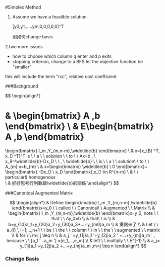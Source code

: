 #Simplex Method

1. Assume we have a feasilble solution

      [y0,y1,.....ym,0,0,0,0,0]^T

      則如何change basis

2.two more issues

- how to choose which column q enter and p exits
- stopping criterion, change to a BFS let the objective function be "smaller"

this will include the term "rcc", relative cost coefficient



###Background

$$
\begin{align*}

&
\begin{bmatrix}
   A  ,b
\end{bmatrix}
\\
&
E\begin{bmatrix}
   A  ,b
\end{bmatrix}
=
\begin{bmatrix}
  I_m ,Y_{m,n-m},\widetilde{b}
\end{bmatrix}
\\
&
x=[x_{B} ^T, x_D ^T]^T is \ \ a \ \ solution \ \ to \ \ Ax=b
, \    \
x_B=\widetilde{b}-Dx_D
\ \ , \   \widetilde{b} \ \ is \ \ a \ \ solution\ \ to \ \ A_{m} x=b_{m} 
\\
&
x=\begin{bmatrix}
  \widetilde{b}
  \\
  0
\end{bmatrix}+
\begin{bmatrix}
  -Dx_D
  \\
  x_D
\end{bmatrix},x_D \in R^{n-m}
\\
&
\ \ particular\& homogenous  
\\
&
好好思考行列數跟\widetilde{b}的關係
\end{align*}
$$



###Canonical Augmented Matrix

$$
\begin{align*}
&
Define 
\begin{bmatrix}
  I_m ,Y_{m,n-m},\widetilde{b}
\end{bmatrix}x=y_0 \ \ called \ \ Canonical\ \  Augmented \ \ Matrix
\\
&
\begin{bmatrix}
  I_m ,Y_{m,n-m},\widetilde{b}
\end{bmatrix}x=y_0, note \ \ that \ \ Ay_0=b
\\
&
that\ \ is
\\
&
b=y_{10}a_1+y_{20}a_2+y_{30}a_3+...+y_{m0}a_m
\\
&
重點來了
\\
&
Let \ \ a_{i} ', i=1,...,n+1 \ \ be \ \ the \ \ column \ \ in \ \ the \ \ augmented \ \ matrix
\\
&
for \ \ m< j  \leq n
\\
&
a_j ' =y_{1j}a_1 '+y_{2j}a_2 ' +...+y_{mj}a_m ' , because \ \ [a_1 '...a_m '] =[e_1,...,e_m]
\\
&
left \ \ multiply \ \ E^{-1}
\\
&
a_j= y_{1j}a_1 +y_{2j}a_2  +...+y_{mj}a_m ,m<j \leq n
\end{align*}
$$



### Change Basis

